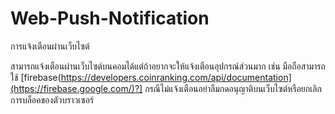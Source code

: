 # Web-Push-Notification
การแจ้งเตือนผ่านเว็บไซต์

สามารถแจ้งเตือนผ่านเว็บไซต์บนคอมได้แต่ถ้าอยากจะให้แจ้งเตือนอุปกรณ์ส่วนมาก เช่น มือถือสามารถใช้ [firebase(https://developers.coinranking.com/api/documentation](https://firebase.google.com/)?]
กรณีไม่แจ้งเตือนอย่าลืมกดอนุญาติบนเว็บไซต์หรือยกเลิกการบล็อคของตัวบราวเซอร์
